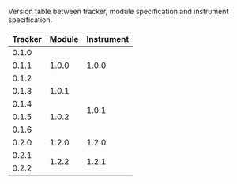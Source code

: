 Version table between tracker, module specification and instrument specification.

<table>
  <thead>
    <th>Tracker</th>
    <th>Module</th>
    <th>Instrument</th>
  </thead>
  <tbody>
    <tr>
      <td>0.1.0</td><td rowspan=3>1.0.0</td><td rowspan=3>1.0.0</td>
    </tr>
    <tr>
      <td>0.1.1</td>
    </tr>
    <tr>
      <td>0.1.2</td>
    </tr>
    <tr>
      <td>0.1.3</td><td>1.0.1</td><td rowspan=4>1.0.1</td>
    </tr>
    <tr>
      <td>0.1.4</td><td rowspan=3>1.0.2</td>
    </tr>
    <tr>
      <td>0.1.5</td>
    </tr>
    <tr>
      <td>0.1.6</td>
    </tr>
    <tr>
      <td>0.2.0</td><td>1.2.0</td><td>1.2.0</td>
    </tr>
    <tr>
      <td>0.2.1</td><td rowspan=2>1.2.2</td><td rowspan=2>1.2.1</td>
    </tr>
    <tr>
      <td>0.2.2</td>
    </tr>
  </tbody>
</table>
